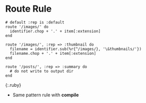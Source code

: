 Route Rule
==========

~~~
# default :rep is :default
route '/images/' do
  identifier.chop + '.' + item[:extension]
end

route '/images/', :rep => :thumbnail do
  filename = identifier.sub(%r{^/images/}, '\&thumbnails/'})
  filename.chop + '.' + item[:extension]
end

route '/posts/', :rep => :summary do
  # do not write to output dir
end
~~~
{:.ruby}

- Same pattern rule with **compile**
